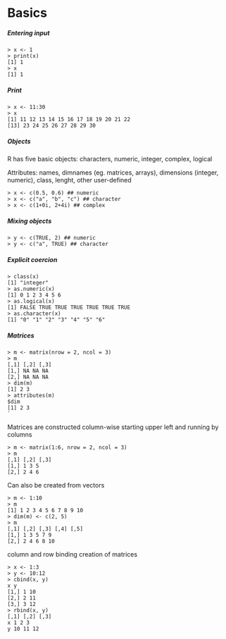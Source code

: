 # Basics

##### Entering input

```
> x <- 1
> print(x)
[1] 1
> x
[1] 1
```

##### Print

```
> x <- 11:30
> x
[1] 11 12 13 14 15 16 17 18 19 20 21 22
[13] 23 24 25 26 27 28 29 30
```

##### Objects

R has five basic objects: characters, numeric, integer, complex, logical

Attributes: names, dimnames \(eg. matrices, arrays\), dimensions \(integer, numeric\), class, lenght, other user-defined

```
> x <- c(0.5, 0.6) ## numeric
> x <- c("a", "b", "c") ## character
> x <- c(1+0i, 2+4i) ## complex
```

##### Mixing objects

```
> y <- c(TRUE, 2) ## numeric
> y <- c("a", TRUE) ## character
```

##### Explicit coercion

```
> class(x)
[1] "integer"
> as.numeric(x)
[1] 0 1 2 3 4 5 6
> as.logical(x)
[1] FALSE TRUE TRUE TRUE TRUE TRUE TRUE
> as.character(x)
[1] "0" "1" "2" "3" "4" "5" "6"
```

##### Matrices

    > m <- matrix(nrow = 2, ncol = 3)
    > m
    [,1] [,2] [,3]
    [1,] NA NA NA
    [2,] NA NA NA
    > dim(m)
    [1] 2 3
    > attributes(m)
    $dim
    [1] 2 3
    `

Matrices are constructed column-wise starting upper left and running by columns

```
> m <- matrix(1:6, nrow = 2, ncol = 3)
> m
[,1] [,2] [,3]
[1,] 1 3 5
[2,] 2 4 6
```

Can also be created from vectors

```
> m <- 1:10
> m
[1] 1 2 3 4 5 6 7 8 9 10
> dim(m) <- c(2, 5)
> m
[,1] [,2] [,3] [,4] [,5]
[1,] 1 3 5 7 9
[2,] 2 4 6 8 10
```

column and row binding creation of matrices

```
> x <- 1:3
> y <- 10:12
> cbind(x, y)
x y
[1,] 1 10
[2,] 2 11
[3,] 3 12
> rbind(x, y)
[,1] [,2] [,3]
x 1 2 3
y 10 11 12
```
